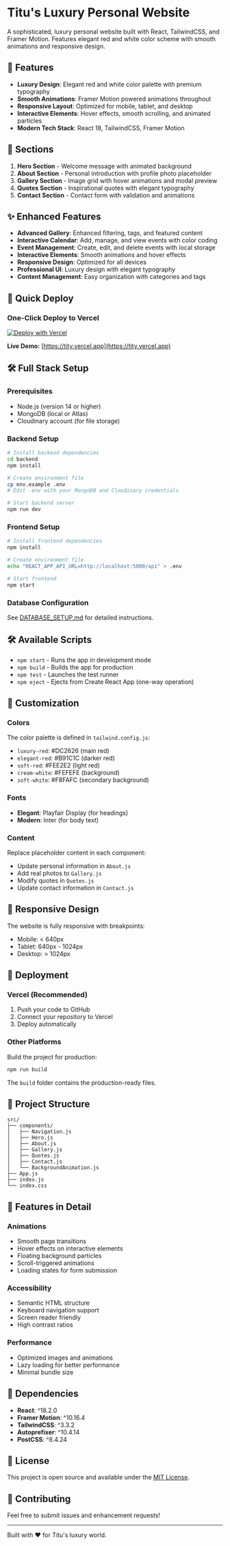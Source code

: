 # Titu's Luxury Personal Website

A sophisticated, luxury personal website built with React, TailwindCSS, and Framer Motion. Features elegant red and white color scheme with smooth animations and responsive design.

## 🎨 Features

- **Luxury Design**: Elegant red and white color palette with premium typography
- **Smooth Animations**: Framer Motion powered animations throughout
- **Responsive Layout**: Optimized for mobile, tablet, and desktop
- **Interactive Elements**: Hover effects, smooth scrolling, and animated particles
- **Modern Tech Stack**: React 18, TailwindCSS, Framer Motion

## 📑 Sections

1. **Hero Section** - Welcome message with animated background
2. **About Section** - Personal introduction with profile photo placeholder
3. **Gallery Section** - Image grid with hover animations and modal preview
4. **Quotes Section** - Inspirational quotes with elegant typography
5. **Contact Section** - Contact form with validation and animations

## ✨ Enhanced Features

- **Advanced Gallery**: Enhanced filtering, tags, and featured content
- **Interactive Calendar**: Add, manage, and view events with color coding
- **Event Management**: Create, edit, and delete events with local storage
- **Interactive Elements**: Smooth animations and hover effects
- **Responsive Design**: Optimized for all devices
- **Professional UI**: Luxury design with elegant typography
- **Content Management**: Easy organization with categories and tags

## 🚀 Quick Deploy

### One-Click Deploy to Vercel
[![Deploy with Vercel](https://vercel.com/button)](https://vercel.com/new/clone?repository-url=https://github.com/mrAyubkhon/tity.git)

**Live Demo:** [https://tity.vercel.app](https://tity.vercel.app)

## 🛠️ Full Stack Setup

### Prerequisites
- Node.js (version 14 or higher)
- MongoDB (local or Atlas)
- Cloudinary account (for file storage)

### Backend Setup
```bash
# Install backend dependencies
cd backend
npm install

# Create environment file
cp env.example .env
# Edit .env with your MongoDB and Cloudinary credentials

# Start backend server
npm run dev
```

### Frontend Setup
```bash
# Install frontend dependencies
npm install

# Create environment file
echo "REACT_APP_API_URL=http://localhost:5000/api" > .env

# Start frontend
npm start
```

### Database Configuration
See [DATABASE_SETUP.md](./DATABASE_SETUP.md) for detailed instructions.

## 🛠️ Available Scripts

- `npm start` - Runs the app in development mode
- `npm build` - Builds the app for production
- `npm test` - Launches the test runner
- `npm eject` - Ejects from Create React App (one-way operation)

## 🎨 Customization

### Colors
The color palette is defined in `tailwind.config.js`:
- `luxury-red`: #DC2626 (main red)
- `elegant-red`: #B91C1C (darker red)
- `soft-red`: #FEE2E2 (light red)
- `cream-white`: #FEFEFE (background)
- `soft-white`: #F8FAFC (secondary background)

### Fonts
- **Elegant**: Playfair Display (for headings)
- **Modern**: Inter (for body text)

### Content
Replace placeholder content in each component:
- Update personal information in `About.js`
- Add real photos to `Gallery.js`
- Modify quotes in `Quotes.js`
- Update contact information in `Contact.js`

## 📱 Responsive Design

The website is fully responsive with breakpoints:
- Mobile: < 640px
- Tablet: 640px - 1024px
- Desktop: > 1024px

## 🚀 Deployment

### Vercel (Recommended)

1. Push your code to GitHub
2. Connect your repository to Vercel
3. Deploy automatically

### Other Platforms

Build the project for production:
```bash
npm run build
```

The `build` folder contains the production-ready files.

## 📁 Project Structure

```
src/
├── components/
│   ├── Navigation.js
│   ├── Hero.js
│   ├── About.js
│   ├── Gallery.js
│   ├── Quotes.js
│   ├── Contact.js
│   └── BackgroundAnimation.js
├── App.js
├── index.js
└── index.css
```

## 🎯 Features in Detail

### Animations
- Smooth page transitions
- Hover effects on interactive elements
- Floating background particles
- Scroll-triggered animations
- Loading states for form submission

### Accessibility
- Semantic HTML structure
- Keyboard navigation support
- Screen reader friendly
- High contrast ratios

### Performance
- Optimized images and animations
- Lazy loading for better performance
- Minimal bundle size

## 🔧 Dependencies

- **React**: ^18.2.0
- **Framer Motion**: ^10.16.4
- **TailwindCSS**: ^3.3.2
- **Autoprefixer**: ^10.4.14
- **PostCSS**: ^8.4.24

## 📄 License

This project is open source and available under the [MIT License](LICENSE).

## 🤝 Contributing

Feel free to submit issues and enhancement requests!

---

Built with ❤️ for Titu's luxury world.
